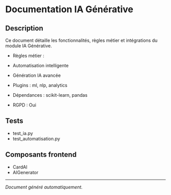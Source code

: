 # Documentation IA Générative

## Description
Ce document détaille les fonctionnalités, règles métier et intégrations du module IA Générative.

- Règles métier :
- Automatisation intelligente
- Génération IA avancée


- Plugins : ml, nlp, analytics
- Dépendances : scikit-learn, pandas
- RGPD : Oui

## Tests
- test_ia.py
- test_automatisation.py


## Composants frontend
- CardAI
- AIGenerator


---
*Document généré automatiquement.*